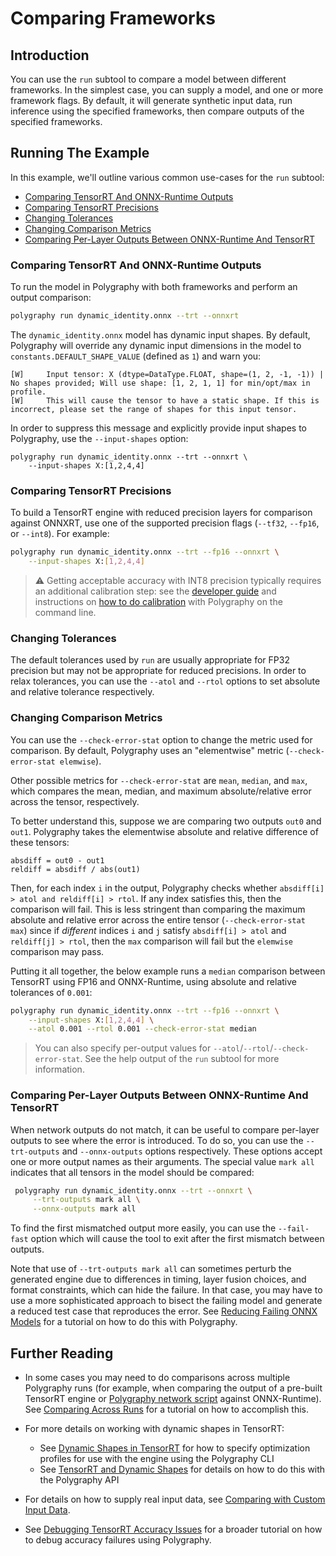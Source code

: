 # Comparing Frameworks

## Introduction

You can use the `run` subtool to compare a model between different frameworks.
In the simplest case, you can supply a model, and one or more framework flags.
By default, it will generate synthetic input data, run inference using the
specified frameworks, then compare outputs of the specified frameworks.

## Running The Example

In this example, we'll outline various common use-cases for the `run` subtool:

- [Comparing TensorRT And ONNX-Runtime Outputs](#comparing-tensorrt-and-onnx-runtime-outputs)
- [Comparing TensorRT Precisions](#comparing-tensorrt-precisions)
- [Changing Tolerances](#changing-tolerances)
- [Changing Comparison Metrics](#changing-comparison-metrics)
- [Comparing Per-Layer Outputs Between ONNX-Runtime And TensorRT](#comparing-per-layer-outputs-between-onnx-runtime-and-tensorrt)

### Comparing TensorRT And ONNX-Runtime Outputs

To run the model in Polygraphy with both frameworks and perform an output
comparison:

```bash
polygraphy run dynamic_identity.onnx --trt --onnxrt
```

The `dynamic_identity.onnx` model has dynamic input shapes. By default,
Polygraphy will override any dynamic input dimensions in the model to
`constants.DEFAULT_SHAPE_VALUE` (defined as `1`) and warn you:

<!-- Polygraphy Test: Ignore Start -->
```
[W]     Input tensor: X (dtype=DataType.FLOAT, shape=(1, 2, -1, -1)) | No shapes provided; Will use shape: [1, 2, 1, 1] for min/opt/max in profile.
[W]     This will cause the tensor to have a static shape. If this is incorrect, please set the range of shapes for this input tensor.
```
<!-- Polygraphy Test: Ignore End -->

In order to suppress this message and explicitly provide input shapes to
Polygraphy, use the `--input-shapes` option:

```
polygraphy run dynamic_identity.onnx --trt --onnxrt \
    --input-shapes X:[1,2,4,4]
```

### Comparing TensorRT Precisions

To build a TensorRT engine with reduced precision layers for comparison against
ONNXRT, use one of the supported precision flags (`--tf32`, `--fp16`, or
`--int8`). For example:

```bash
polygraphy run dynamic_identity.onnx --trt --fp16 --onnxrt \
    --input-shapes X:[1,2,4,4]
```

> :warning: Getting acceptable accuracy with INT8 precision typically requires an additional calibration step:
  see the [developer guide](https://docs.nvidia.com/deeplearning/tensorrt/developer-guide/index.html#working-with-int8)
  and instructions on [how to do calibration](../../../../examples/cli/convert/01_int8_calibration_in_tensorrt)
  with Polygraphy on the command line.

### Changing Tolerances

The default tolerances used by `run` are usually appropriate for FP32 precision
but may not be appropriate for reduced precisions. In order to relax tolerances,
you can use the `--atol` and `--rtol` options to set absolute and relative
tolerance respectively.

### Changing Comparison Metrics

You can use the `--check-error-stat` option to change the metric used for
comparison. By default, Polygraphy uses an "elementwise" metric
(`--check-error-stat elemwise`).

Other possible metrics for `--check-error-stat` are `mean`, `median`, and `max`, which
compares the mean, median, and maximum absolute/relative error across the tensor, respectively.

To better understand this, suppose we are
comparing two outputs `out0` and `out1`. Polygraphy takes
the elementwise absolute and relative difference of these tensors:

<!-- Polygraphy Test: Ignore Start -->
```
absdiff = out0 - out1
reldiff = absdiff / abs(out1)
```
<!-- Polygraphy Test: Ignore End -->

Then, for each index `i` in the output, Polygraphy checks whether
`absdiff[i] > atol and reldiff[i] > rtol`. If any index  satisfies this,
then the comparison will fail.  This is less stringent than comparing the maximum
absolute and relative error across the entire tensor (`--check-error-stat max`) since if
*different* indices `i` and `j` satisfy `absdiff[i] > atol` and `reldiff[j] > rtol`,
then the `max` comparison will fail but the `elemwise` comparison may
pass.

Putting it all together, the below example runs a `median` comparison between
TensorRT using FP16 and ONNX-Runtime, using absolute and relative tolerances of `0.001`:

```bash
polygraphy run dynamic_identity.onnx --trt --fp16 --onnxrt \
    --input-shapes X:[1,2,4,4] \
    --atol 0.001 --rtol 0.001 --check-error-stat median
```

> You can also specify per-output values for `--atol`/`--rtol`/`--check-error-stat`.
  See the help output of the `run` subtool for more information.

### Comparing Per-Layer Outputs Between ONNX-Runtime And TensorRT

When network outputs do not match, it can be useful to compare per-layer outputs
to see where the error is introduced. To do so, you can use the `--trt-outputs`
and `--onnx-outputs` options respectively. These options accept one or more
output names as their arguments. The special value `mark all` indicates that all
tensors in the model should be compared:

```bash
 polygraphy run dynamic_identity.onnx --trt --onnxrt \
     --trt-outputs mark all \
     --onnx-outputs mark all
```

To find the first mismatched output more easily, you can use the `--fail-fast`
option which will cause the tool to exit after the first mismatch between
outputs.

Note that use of `--trt-outputs mark all` can sometimes perturb the generated
engine due to differences in timing, layer fusion choices, and format
constraints, which can hide the failure.  In that case, you may have to use a
more sophisticated approach to bisect the failing model and generate a reduced
test case that reproduces the error. See [Reducing Failing ONNX
Models](../../../../examples/cli/debug/02_reducing_failing_onnx_models) for a tutorial on
how to do this with Polygraphy.

## Further Reading

* In some cases you may need to do comparisons across multiple Polygraphy runs
  (for example, when comparing the output of a pre-built TensorRT engine or
  [Polygraphy network script](../../../../examples/cli/run/04_defining_a_tensorrt_network_or_config_manually)
  against ONNX-Runtime). See [Comparing Across Runs](../../../../examples/cli/run/02_comparing_across_runs) for a tutorial on how to
  accomplish this.

* For more details on working with dynamic shapes in TensorRT:
  * See [Dynamic Shapes in TensorRT](../../../../examples/cli/convert/03_dynamic_shapes_in_tensorrt/) for how to specify
    optimization profiles for use with the engine using the Polygraphy CLI
  * See [TensorRT and Dynamic Shapes](../../../../examples/api/07_tensorrt_and_dynamic_shapes/) for details on
    how to do this with the Polygraphy API

* For details on how to supply real input data, see [Comparing with Custom Input Data](../05_comparing_with_custom_input_data/).

* See [Debugging TensorRT Accuracy Issues](../../../../how-to/debug_accuracy.md) for a broader tutorial on how to debug accuracy failures using Polygraphy.

